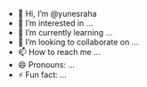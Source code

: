 - 👋 Hi, I’m @yunesraha
- 👀 I’m interested in ...
- 🌱 I’m currently learning ...
- 💞️ I’m looking to collaborate on ...
- 📫 How to reach me ...
- 😄 Pronouns: ...
- ⚡ Fun fact: ...

<!---
yunesraha/yunesraha is a ✨ special ✨ repository because its `README.md` (this file) appears on your GitHub profile.
You can click the Preview link to take a look at your changes.
--->
